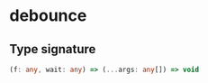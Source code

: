 # debounce

## Type signature

<!-- prettier-ignore-start -->
```typescript
(f: any, wait: any) => (...args: any[]) => void
```
<!-- prettier-ignore-end -->
